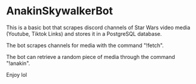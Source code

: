# AnakinSkywalkerBot

This is a basic bot that scrapes discord channels of Star Wars video media (Youtube, Tiktok Links) and stores it in a PostgreSQL database.

The bot scrapes channels for media with the command "!fetch".

The bot can retrieve a random piece of media through the command "!anakin".

Enjoy lol
